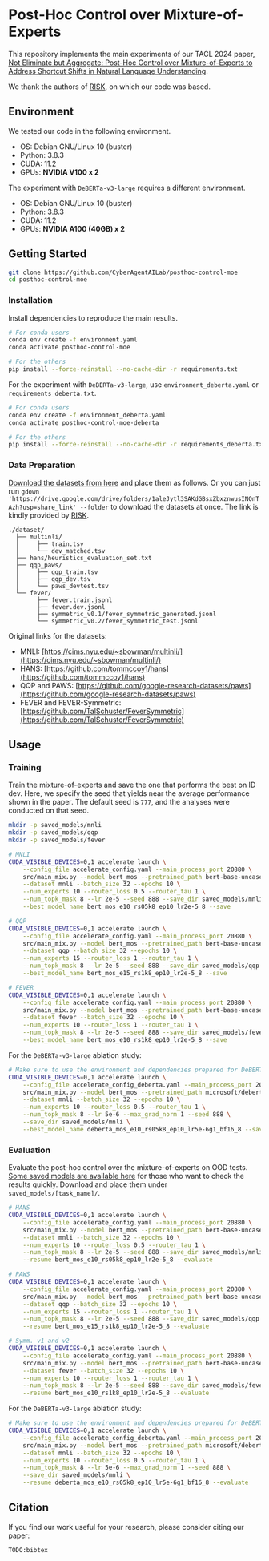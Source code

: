 # Post-Hoc Control over Mixture-of-Experts

This repository implements the main experiments of our TACL 2024 paper, [Not Eliminate but Aggregate: Post-Hoc Control over Mixture-of-Experts to Address Shortcut Shifts in Natural Language Understanding](TODO:link).

We thank the authors of [RISK](https://github.com/CuteyThyme/RISK), on which our code was based.


## Environment

We tested our code in the following environment.
* OS: Debian GNU/Linux 10 (buster)
* Python: 3.8.3
* CUDA: 11.2
* GPUs: **NVIDIA V100 x 2**

The experiment with `DeBERTa-v3-large` requires a different environment.
* OS: Debian GNU/Linux 10 (buster)
* Python: 3.8.3
* CUDA: 11.2
* GPUs: **NVIDIA A100 (40GB) x 2**


## Getting Started

```bash
git clone https://github.com/CyberAgentAILab/posthoc-control-moe
cd posthoc-control-moe
```


### Installation

Install dependencies to reproduce the main results.
```bash
# For conda users
conda env create -f environment.yaml
conda activate posthoc-control-moe

# For the others
pip install --force-reinstall --no-cache-dir -r requirements.txt
```

For the experiment with `DeBERTa-v3-large`, use `environment_deberta.yaml` or `requirements_deberta.txt`.
```bash
# For conda users
conda env create -f environment_deberta.yaml
conda activate posthoc-control-moe-deberta

# For the others
pip install --force-reinstall --no-cache-dir -r requirements_deberta.txt
```


### Data Preparation

[Download the datasets from here](https://drive.google.com/drive/folders/1aleJytl3SAKdGBsxZbxznwusINOnTAzh?usp=share_link) and place them as follows.
Or you can just run `gdown 'https://drive.google.com/drive/folders/1aleJytl3SAKdGBsxZbxznwusINOnTAzh?usp=share_link' --folder` to download the datasets at once.
The link is kindly provided by [RISK](https://github.com/CuteyThyme/RISK).
```
./dataset/
  ├── multinli/
  │     ├── train.tsv
  │     └── dev_matched.tsv
  ├── hans/heuristics_evaluation_set.txt
  ├── qqp_paws/
  │     ├── qqp_train.tsv
  │     ├── qqp_dev.tsv
  │     └── paws_devtest.tsv
  └── fever/
        ├── fever.train.jsonl
        ├── fever.dev.jsonl
        ├── symmetric_v0.1/fever_symmetric_generated.jsonl
        └── symmetric_v0.2/fever_symmetric_test.jsonl
```

Original links for the datasets:
* MNLI:  [https://cims.nyu.edu/~sbowman/multinli/](https://cims.nyu.edu/~sbowman/multinli/)     
* HANS:  [https://github.com/tommccoy1/hans](https://github.com/tommccoy1/hans)    
* QQP and PAWS: [https://github.com/google-research-datasets/paws](https://github.com/google-research-datasets/paws)
* FEVER and FEVER-Symmetric: [https://github.com/TalSchuster/FeverSymmetric](https://github.com/TalSchuster/FeverSymmetric)     


## Usage

### Training

Train the mixture-of-experts and save the one that performs the best on ID dev.
Here, we specify the seed that yields near the average performance shown in the paper.
The default seed is `777`, and the analyses were conducted on that seed.
```bash
mkdir -p saved_models/mnli
mkdir -p saved_models/qqp
mkdir -p saved_models/fever

# MNLI
CUDA_VISIBLE_DEVICES=0,1 accelerate launch \
    --config_file accelerate_config.yaml --main_process_port 20880 \
    src/main_mix.py --model bert_mos --pretrained_path bert-base-uncased \
    --dataset mnli --batch_size 32 --epochs 10 \
    --num_experts 10 --router_loss 0.5 --router_tau 1 \
    --num_topk_mask 8 --lr 2e-5 --seed 888 --save_dir saved_models/mnli \
    --best_model_name bert_mos_e10_rs05k8_ep10_lr2e-5_8 --save

# QQP
CUDA_VISIBLE_DEVICES=0,1 accelerate launch \
    --config_file accelerate_config.yaml --main_process_port 20880 \
    src/main_mix.py --model bert_mos --pretrained_path bert-base-uncased \
    --dataset qqp --batch_size 32 --epochs 10 \
    --num_experts 15 --router_loss 1 --router_tau 1 \
    --num_topk_mask 8 --lr 2e-5 --seed 888 --save_dir saved_models/qqp \
    --best_model_name bert_mos_e15_rs1k8_ep10_lr2e-5_8 --save

# FEVER
CUDA_VISIBLE_DEVICES=0,1 accelerate launch \
    --config_file accelerate_config.yaml --main_process_port 20880 \
    src/main_mix.py --model bert_mos --pretrained_path bert-base-uncased \
    --dataset fever --batch_size 32 --epochs 10 \
    --num_experts 10 --router_loss 1 --router_tau 1 \
    --num_topk_mask 8 --lr 2e-5 --seed 888 --save_dir saved_models/fever \
    --best_model_name bert_mos_e10_rs1k8_ep10_lr2e-5_8 --save
```

For the `DeBERTa-v3-large` ablation study:
```bash
# Make sure to use the environment and dependencies prepared for DeBERTa-v3-large
CUDA_VISIBLE_DEVICES=0,1 accelerate launch \
    --config_file accelerate_config_deberta.yaml --main_process_port 20880 \
    src/main_mix.py --model bert_mos --pretrained_path microsoft/deberta-v3-large \
    --dataset mnli --batch_size 32 --epochs 10 \
    --num_experts 10 --router_loss 0.5 --router_tau 1 \
    --num_topk_mask 8 --lr 5e-6 --max_grad_norm 1 --seed 888 \
    --save_dir saved_models/mnli \
    --best_model_name deberta_mos_e10_rs05k8_ep10_lr5e-6g1_bf16_8 --save
```


### Evaluation

Evaluate the post-hoc control over the mixture-of-experts on OOD tests.
[Some saved models are available here](https://console.cloud.google.com/storage/browser/ailab-public/posthoc-control-moe) for those who want to check the results quickly.
Download and place them under `saved_models/[task_name]/`.

```bash
# HANS
CUDA_VISIBLE_DEVICES=0,1 accelerate launch \
    --config_file accelerate_config.yaml --main_process_port 20880 \
    src/main_mix.py --model bert_mos --pretrained_path bert-base-uncased \
    --dataset mnli --batch_size 32 --epochs 10 \
    --num_experts 10 --router_loss 0.5 --router_tau 1 \
    --num_topk_mask 8 --lr 2e-5 --seed 888 --save_dir saved_models/mnli \
    --resume bert_mos_e10_rs05k8_ep10_lr2e-5_8 --evaluate

# PAWS
CUDA_VISIBLE_DEVICES=0,1 accelerate launch \
    --config_file accelerate_config.yaml --main_process_port 20880 \
    src/main_mix.py --model bert_mos --pretrained_path bert-base-uncased \
    --dataset qqp --batch_size 32 --epochs 10 \
    --num_experts 15 --router_loss 1 --router_tau 1 \
    --num_topk_mask 8 --lr 2e-5 --seed 888 --save_dir saved_models/qqp \
    --resume bert_mos_e15_rs1k8_ep10_lr2e-5_8 --evaluate

# Symm. v1 and v2
CUDA_VISIBLE_DEVICES=0,1 accelerate launch \
    --config_file accelerate_config.yaml --main_process_port 20880 \
    src/main_mix.py --model bert_mos --pretrained_path bert-base-uncased \
    --dataset fever --batch_size 32 --epochs 10 \
    --num_experts 10 --router_loss 1 --router_tau 1 \
    --num_topk_mask 8 --lr 2e-5 --seed 888 --save_dir saved_models/fever \
    --resume bert_mos_e10_rs1k8_ep10_lr2e-5_8 --evaluate
```

For the `DeBERTa-v3-large` ablation study:
```bash
# Make sure to use the environment and dependencies prepared for DeBERTa-v3-large
CUDA_VISIBLE_DEVICES=0,1 accelerate launch \
    --config_file accelerate_config_deberta.yaml --main_process_port 20880 \
    src/main_mix.py --model bert_mos --pretrained_path microsoft/deberta-v3-large \
    --dataset mnli --batch_size 32 --epochs 10 \
    --num_experts 10 --router_loss 0.5 --router_tau 1 \
    --num_topk_mask 8 --lr 5e-6 --max_grad_norm 1 --seed 888 \
    --save_dir saved_models/mnli \
    --resume deberta_mos_e10_rs05k8_ep10_lr5e-6g1_bf16_8 --evaluate
```


## Citation

If you find our work useful for your research, please consider citing our paper:
```
TODO:bibtex
```
